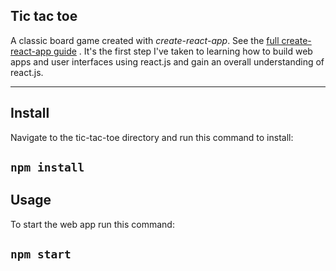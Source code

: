 Tic tac toe
---
A classic board game created with *create-react-app*. See the [full create-react-app guide](https://github.com/facebook/create-react-app/blob/master/packages/cra-template/template/README.md)
. It's the first step I've taken to learning how to build web apps and user interfaces using react.js and gain an overall understanding of react.js.

---

Install
---
Navigate to the tic-tac-toe directory and run this command to install:

`npm install`
---

Usage
---
To start the web app run this command: 

`npm start`
---
